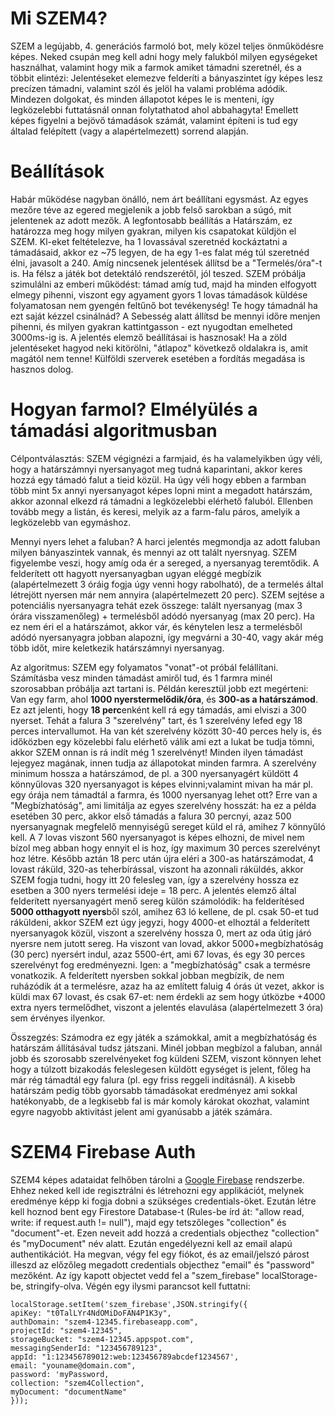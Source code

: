 # Mi SZEM4?

SZEM a legújabb, 4. generációs farmoló bot, mely közel teljes önműködésre képes. Neked csupán meg kell adni hogy mely falukból milyen egységeket használhat, valamint hogy mik a farmok amiket támadni szeretnél, és a többit elintézi: Jelentéseket elemezve felderíti a bányaszintet így képes lesz precízen támadni, valamint szól és jelöl ha valami probléma adódik. Mindezen dolgokat, és minden állapotot képes le is menteni, így legközelebbi futtatásnál onnan folytathatod ahol abbahagyta!
Emellett képes figyelni a bejövő támadások számát, valamint építeni is tud egy általad felépített (vagy a alapértelmezett) sorrend alapján.

# Beállítások

Habár működése nagyban önálló, nem árt beállítani egysmást. Az egyes mezőre téve az egered megjelenik a jobb felső sarokban a súgó, mit jelentenek az adott mezők. A legfontosabb beállítás a Határszám, ez határozza meg hogy milyen gyakran, milyen kis csapatokat küldjön el SZEM. Kl-eket feltételezve, ha 1 lovassával szeretnéd kockáztatni a támadásaid, akkor ez ~75 legyen, de ha egy 1-es falat még túl szeretnéd élni, javasolt a 240. Amíg nincsenek jelentések állítsd be a "Termelés/óra"-t is.
Ha félsz a játék bot detektáló rendszerétől, jól teszed. SZEM próbálja szimulálni az emberi működést: támad amíg tud, majd ha minden elfogyott elmegy pihenni, viszont egy agyament gyors 1 lovas támadások küldése folyamatosan nem gyengén feltűnő bot tevékenység! Te hogy támadnál ha ezt saját kézzel csinálnád? A Sebesség alatt állítsd be mennyi időre menjen pihenni, és milyen gyakran kattintgasson - ezt nyugodtan emelheted 3000ms-ig is.
A jelentés elemző beállításai is hasznosak! Ha a zöld jelentéseket hagyod neki kitörölni, "átlapoz" következő oldalakra is, amit magától nem tenne! Külföldi szerverek esetében a fordítás megadása is hasznos dolog.

# Hogyan farmol? Elmélyülés a támadási algoritmusban

Célpontválasztás: SZEM végignézi a farmjaid, és ha valamelyikben úgy véli, hogy a határszámnyi nyersanyagot meg tudná kaparintani, akkor keres hozzá egy támadó falut a tieid közül. Ha úgy véli hogy ebben a farmban több mint 5x annyi nyersanyagot képes lopni mint a megadott határszám, akkor azonnal elkezd rá támadni a legközelebbi elérhető faluból. Ellenben tovább megy a listán, és keresi, melyik az a farm-falu páros, amelyik a legközelebb van egymáshoz.

Mennyi nyers lehet a faluban? A harci jelentés megmondja az adott faluban milyen bányaszintek vannak, és mennyi az ott talált nyersnyag. SZEM figyelembe veszi, hogy amíg oda ér a sereged, a nyersanyag teremtődik. A felderített ott hagyott nyersanyagban ugyan eléggé megbízik (alapértelmezett 3 óráig fogja úgy venni hogy rabolható), de a termelés által létrejött nyersen már nem annyira (alapértelmezett 20 perc). SZEM sejtése a potenciális nyersanyagra tehát ezek összege: talált nyersanyag (max 3 órára visszamenőleg) + termelésből adódó nyersanyag (max 20 perc). Ha ez nem éri el a határszámot, akkor vár, és kénytelen lesz a termelésből adódó nyersanyagra jobban alapozni, így megvárni a 30-40, vagy akár még több időt, mire keletkezik határszámnyi nyersanyag.

Az algoritmus: SZEM egy folyamatos "vonat"-ot próbál felállítani. Számításba vesz minden támadást amiről tud, és 1 farmra minél szorosabban próbálja azt tartani is. Példán keresztül jobb ezt megérteni: Van egy farm, ahol **1000 nyerstermelődik/óra**, és **300-as a határszámod**. Ez azt jelenti, hogy **18 perc**enként kell rá egy támadás, ami elviszi a 300 nyerset. Tehát a falura 3 "szerelvény" tart, és 1 szerelvény lefed egy 18 perces intervallumot. Ha van két szerelvény között 30-40 perces hely is, és időközben egy közelebbi falu elérhető válik ami ezt a lukat be tudja tömni, akkor SZEM onnan is rá indít még 1 szerelvényt! Minden ilyen támadást lejegyez magának, innen tudja az állapotokat minden farmra. A szerelvény minimum hossza a határszámod, de pl. a 300 nyersanyagért küldött 4 könnyűlovas 320 nyersanyagot is képes elvinni;valamint mivan ha már pl. egy órája nem támadtál a farmra, és 1000 nyersanyag lehet ott? Erre van a "Megbízhatóság", ami limitálja az egyes szerelvény hosszát: ha ez a példa esetében 30 perc, akkor első támadás a falura 30 percnyi, azaz 500 nyersanyagnak megfelelő mennyiségű sereget küld el rá, amihez 7 könnyűló kell. A 7 lovas viszont 560 nyersanyagot is képes elhozni, de mivel nem bízol meg abban hogy ennyit el is hoz, így maximum 30 perces szerelvényt hoz létre. Később aztán 18 perc után újra eléri a 300-as határszámodat, 4 lovast ráküld, 320-as teherbírással, viszont ha azonnali ráküldés, akkor SZEM fogja tudni, hogy itt 20 felesleg van, így a szerelvény hossza ez esetben a 300 nyers termelési ideje = 18 perc. A jelentés elemző által felderített nyersanyagért menő sereg külön számolódik: ha felderítésed **5000 otthagyott nyers**ből szól, amihez 63 ló kellene, de pl. csak 50-et tud ráküldeni, akkor SZEM ezt úgy jegyzi, hogy 4000-et elhoztál a felderített nyersanyagok közül, viszont a szerelvény hossza 0, mert az oda útig járó nyersre nem jutott sereg. Ha viszont van lovad, akkor 5000+megbízhatóság (30 perc) nyersért indul, azaz 5500-ért, ami 67 lovas, és egy 30 perces szerelvényt fog eredményezni. Igen: a "megbízhatóság" csak a termésre vonatkozik. A felderített nyersben sokkal jobban megbízik, de nem ruházódik át a termelésre, azaz ha az említett faluig 4 órás út vezet, akkor is küldi max 67 lovast,  és csak 67-et: nem érdekli az sem hogy útközbe +4000 extra nyers termelődhet, viszont a jelentés elavulása (alapértelmezett 3 óra) sem érvényes ilyenkor.

Összegzés: Számodra ez egy játék a számokkal, amit a megbízhatóság és határszám állításával tudsz játszani. Minél jobban megbízol a faluban, annál jobb és szorosabb szerelvényeket fog küldeni SZEM, viszont könnyen lehet hogy a túlzott bizakodás feleslegesen küldött egységet is jelent, főleg ha már rég támadtál egy falura (pl. egy friss reggeli indításnál). A kisebb határszám pedig több gyorsabb támadásokat eredményez ami sokkal hatékonyabb, de a legkisebb fal is már komoly károkat okozhat, valamint egyre nagyobb aktivitást jelent ami gyanúsabb a játék számára.

# SZEM4 Firebase Auth
SZEM4 képes adataidat felhőben tárolni a [Google Firebase](https://console.firebase.google.com/u/0/) rendszerbe. Ehhez neked kell ide regisztrálni és létrehozni egy applikációt, melynek eredménye képp ki fogja dobni a szükséges credentials-öket.
Ezután létre kell hoznod bent egy Firestore Database-t (Rules-be írd át: "allow read, write: if request.auth != null"), majd egy tetszőleges "collection" és "document"-et. Ezen neveit add hozzá a credentials objecthez "collection" és "myDocument" név alatt.
Ezután engedélyezni kell az email alapú authentikációt. Ha megvan, végy fel egy fiókot, és az email/jelszó párost illeszd az előzőleg megadott credentials objecthez "email" és "password" mezőként.
Az így kapott objectet vedd fel a "szem_firebase" localStorage-be, stringify-olva. Végén egy ilysmi parancsot kell futtatni:
```
localStorage.setItem('szem_firebase',JSON.stringify({
apiKey: "t0TalLYr4NdOMiDoFAN4P1K3y",
authDomain: "szem4-12345.firebaseapp.com",
projectId: "szem4-12345",
storageBucket: "szem4-12345.appspot.com",
messagingSenderId: "123456789123",
appId: "1:123456789012:web:123456789abcdef1234567',
email: "youname@domain.com",
password: 'myPassword,
collection: "szem4Collection",
myDocument: "documentName"
}));
```